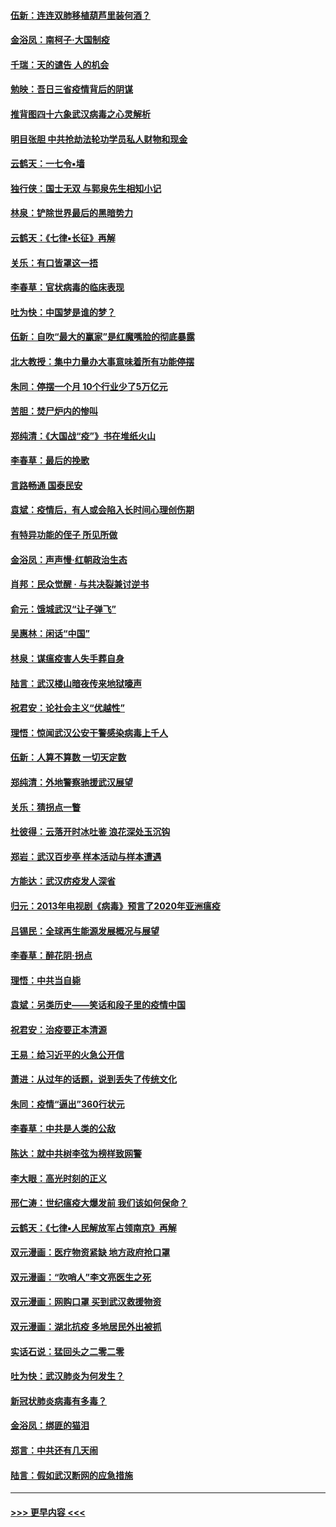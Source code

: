 #### [伍新：连连双肺移植葫芦里装何酒？](../pages/nsc993/n11913667.md?t=03041602) 
#### [金浴凤：南柯子·大国制疫](../pages/nsc993/n11913657.md?t=03041602) 
#### [千瑞：天的谴告  人的机会](../pages/nsc993/n11913309.md?t=03041602) 
#### [勉映：吾日三省疫情背后的阴谋](../pages/nsc993/n11913079.md?t=03041602) 
#### [推背图四十六象武汉病毒之心灵解析](../pages/nsc993/n11911761.md?t=03041602) 
#### [明目张胆 中共抢劫法轮功学员私人财物和现金](../pages/nsc993/n11910262.md?t=03041602) 
#### [云鹤天：一七令▪墙](../pages/nsc993/n11910627.md?t=03041602) 
#### [独行侠：国士无双 与郭泉先生相知小记](../pages/nsc993/n11910613.md?t=03041602) 
#### [林泉：铲除世界最后的黑暗势力](../pages/nsc993/n11909320.md?t=03041602) 
#### [云鹤天：《七律▪长征》再解](../pages/nsc993/n11909327.md?t=03041602) 
#### [关乐：有口皆罩这一捂](../pages/nsc993/n11908393.md?t=03041602) 
#### [李春草：官状病毒的临床表现](../pages/nsc993/n11908339.md?t=03041602) 
#### [吐为快：中国梦是谁的梦？](../pages/nsc993/n11906564.md?t=03041602) 
#### [伍新：自吹“最大的赢家”是红魔嘴脸的彻底暴露](../pages/nsc993/n11906407.md?t=03041602) 
#### [北大教授：集中力量办大事意味着所有功能停摆](../pages/nsc993/n11904800.md?t=03041602) 
#### [朱同：停摆一个月 10个行业少了5万亿元](../pages/nsc993/n11904498.md?t=03041602) 
#### [苦胆：焚尸炉内的惨叫](../pages/nsc993/n11904479.md?t=03041602) 
#### [郑纯清：《大国战“疫”》书在堆纸火山](../pages/nsc993/n11904450.md?t=03041602) 
#### [李春草：最后的挽歌](../pages/nsc993/n11904441.md?t=03041602) 
#### [言路畅通 国泰民安](../pages/nsc993/n11904222.md?t=03041602) 
#### [袁斌：疫情后，有人或会陷入长时间心理创伤期](../pages/nsc993/n11901514.md?t=03041602) 
#### [有特异功能的侄子 所见所做](../pages/nsc993/n11901154.md?t=03041602) 
#### [金浴凤：声声慢‧红朝政治生态](../pages/nsc993/n11899553.md?t=03041602) 
#### [肖邦：民众觉醒 · 与共决裂兼讨逆书](../pages/nsc993/n11898435.md?t=03041602) 
#### [俞元：饿城武汉“让子弹飞”](../pages/nsc993/n11898344.md?t=03041602) 
#### [吴惠林：闲话“中国”](../pages/nsc993/n11898182.md?t=03041602) 
#### [林泉：谋瘟疫害人失手葬自身](../pages/nsc993/n11897892.md?t=03041602) 
#### [陆言：武汉楼山暗夜传来地狱嚎声](../pages/nsc993/n11897033.md?t=03041602) 
#### [祝君安：论社会主义“优越性”](../pages/nsc993/n11897005.md?t=03041602) 
#### [理悟：惊闻武汉公安干警感染病毒上千人](../pages/nsc993/n11896947.md?t=03041602) 
#### [伍新：人算不算数 一切天定数](../pages/nsc993/n11893372.md?t=03041602) 
#### [郑纯清：外地警察驰援武汉展望](../pages/nsc993/n11893115.md?t=03041602) 
#### [关乐：猜拐点一瞥](../pages/nsc993/n11893020.md?t=03041602) 
#### [杜彼得：云落开时冰吐鉴 浪花深处玉沉钩](../pages/nsc993/n11892107.md?t=03041602) 
#### [郑岩：武汉百步亭 样本活动与样本遭遇](../pages/nsc993/n11892310.md?t=03041602) 
#### [方能达：武汉疠疫发人深省](../pages/nsc993/n11891376.md?t=03041602) 
#### [归元：2013年电视剧《病毒》预言了2020年亚洲瘟疫](../pages/nsc993/n11891126.md?t=03041602) 
#### [吕锡民：全球再生能源发展概况与展望](../pages/nsc993/n11890613.md?t=03041602) 
#### [李春草：醉花阴·拐点](../pages/nsc993/n11890567.md?t=03041602) 
#### [理悟：中共当自毙](../pages/nsc993/n11890559.md?t=03041602) 
#### [袁斌：另类历史——笑话和段子里的疫情中国](../pages/nsc993/n11889243.md?t=03041602) 
#### [祝君安：治疫要正本清源](../pages/nsc993/n11889085.md?t=03041602) 
#### [王易：给习近平的火急公开信](../pages/nsc993/n11888225.md?t=03041602) 
#### [萧进：从过年的话题，说到丢失了传统文化](../pages/nsc993/n11887732.md?t=03041602) 
#### [朱同：疫情“逼出”360行状元](../pages/nsc993/n11887678.md?t=03041602) 
#### [李春草：中共是人类的公敌](../pages/nsc993/n11887656.md?t=03041602) 
#### [陈达：就中共树李弦为榜样致网警](../pages/nsc993/n11887625.md?t=03041602) 
#### [李大眼：高光时刻的正义](../pages/nsc993/n11887585.md?t=03041602) 
#### [邢仁涛：世纪瘟疫大爆发前 我们该如何保命？](../pages/nsc993/n11887535.md?t=03041602) 
#### [云鹤天：《七律▪人民解放军占领南京》再解](../pages/nsc993/n11887524.md?t=03041602) 
#### [双元漫画：医疗物资紧缺 地方政府抢口罩](../pages/nsc993/n11884744.md?t=03041602) 
#### [双元漫画：“吹哨人”李文亮医生之死](../pages/nsc993/n11884705.md?t=03041602) 
#### [双元漫画：网购口罩 买到武汉救援物资](../pages/nsc993/n11884670.md?t=03041602) 
#### [双元漫画：湖北抗疫 多地居民外出被抓](../pages/nsc993/n11884643.md?t=03041602) 
#### [实话石说：猛回头之二零二零](../pages/nsc993/n11883968.md?t=03041602) 
#### [吐为快：武汉肺炎为何发生？](../pages/nsc993/n11882180.md?t=03041602) 
#### [新冠状肺炎病毒有多毒？](../pages/nsc993/n11881790.md?t=03041602) 
#### [金浴凤：绑匪的猫泪](../pages/nsc993/n11880664.md?t=03041602) 
#### [郑言：中共还有几天闹](../pages/nsc993/n11880645.md?t=03041602) 
#### [陆言：假如武汉断网的应急措施](../pages/nsc993/n11880619.md?t=03041602) 

----
#### [ >>> 更早内容 <<< ](../indexes/nsc993-earlier.md)
